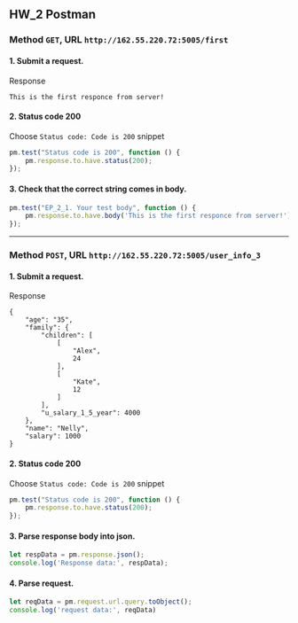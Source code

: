 ## HW_2 Postman

### Method `GET`,  URL `http://162.55.220.72:5005/first`

#### 1. Submit a request.

Response
```
This is the first responce from server!  
```

#### 2. Status code 200

Choose `Status code: Code is 200` snippet
```js
pm.test("Status code is 200", function () {
    pm.response.to.have.status(200);
});
```

#### 3. Check that the correct string comes in body.

```js
pm.test("EP_2_1. Your test body", function () {
    pm.response.to.have.body('This is the first responce from server!');
});
```

***

### Method `POST`,  URL `http://162.55.220.72:5005/user_info_3`

#### 1. Submit a request.

Response
```
{
    "age": "35",
    "family": {
        "children": [
            [
                "Alex",
                24
            ],
            [
                "Kate",
                12
            ]
        ],
        "u_salary_1_5_year": 4000
    },
    "name": "Nelly",
    "salary": 1000
}
```
#### 2. Status code 200

Choose `Status code: Code is 200` snippet
```js
pm.test("Status code is 200", function () {
    pm.response.to.have.status(200);
});
```

#### 3. Parse response body into json.

```js
let respData = pm.response.json();  
console.log('Response data:', respData);
```

#### 4. Parse request.
```js
let reqData = pm.request.url.query.toObject();
console.log('request data:', reqData)
```
